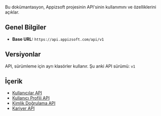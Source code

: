 Bu dokümantasyon, Appizsoft projesinin API'sinin kullanımını ve özelliklerini açıklar.

## Genel Bilgiler

- **Base URL:** `https://api.appizsoft.com/api/v1`

## Versiyonlar

API, sürümleme için ayrı klasörler kullanır. Şu anki API sürümü: `v1`

## İçerik

- [Kullanıcılar API](v1/users.md)
- [Kullanıcı Profili API](v1/user-profiles.md)
- [Kimlik Doğrulama API](v1/authentication.md)
- [Kariyer API](v1/careers.md)
